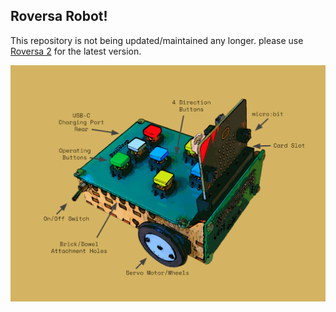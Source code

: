 ## Roversa Robot!

This repository is not being updated/maintained any longer. please use [Roversa 2](https://github.com/eb8ga/roversa2) for the latest version.

![roversa v2.1](https://github.com/GlobalCSEd/roversa/blob/main/RAW_PICS/roversa%20v2.2-Getting%20Started%20GuideBCKGND.png?raw=true)
